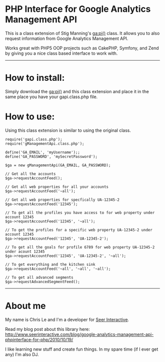 # PHP Interface for Google Analytics Management API #

This is a class extension of Stig Manning's [ga:pi()](http://code.google.com/p/gapi-google-analytics-php-interface/) class.  It allows you to also request information from Google Analytics Management API.

Works great with PHP5 OOP projects such as CakePHP, Symfony, and Zend by giving you a nice class based interface to work with.


---

# How to install: #
Simply download the [ga:pi()](http://code.google.com/p/gapi-google-analytics-php-interface/) and this class extension and place it in the same place you have your gapi.class.php file.

# How to use: #
Using this class extension is similar to using the original class.
```
require('gapi.class.php');
require('gManagementApi.class.php');

define('GA_EMAIL', 'myUsername');;
define('GA_PASSWORD', 'mySecretPassword');

$ga = new gManagementApi(GA_EMAIL, GA_PASSWORD);

// Get all the accounts
$ga->requestAccountFeed();

// Get all web properties for all your accounts
$ga->requestAccountFeed('~all');

// Get all web properties for specfically UA-12345-2
$ga->requestAccountFeed('12345');

// To get all the profiles you have access to for web property under account 12345
$ga->requestAccountFeed('12345', '~all');

// To get the profiles for a specific web property UA-12345-2 under account 12345
$ga->requestAccountFeed('12345', 'UA-12345-2');

// To get all the goals for profile 6789 for web property UA-12345-2 under acount 12345
$ga->requestAccountFeed('12345', 'UA-12345-2', '~all');

// To get everything and the kitchen sink
$ga->requestAccountFeed('~all', '~all', '~all');

// To get all advanced segments
$ga->requestAdvancedSegmentFeed();
```


---


# About me #
My name is Chris Le and I'm a developer for [Seer Interactive](http://www.seerinteractive.com).

Read my blog post about this library here: http://www.seerinteractive.com/blog/google-analytics-management-api-phpinterface-for-php/2010/10/19/

I like learning new stuff and create fun things.  In my spare time (if I ever get any) I'm also DJ.
